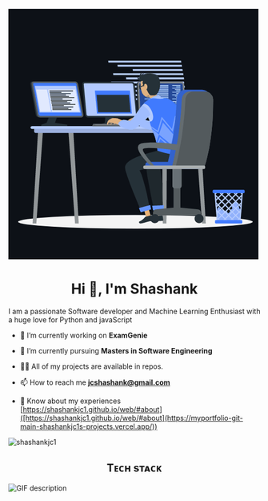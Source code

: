 <!--Banner-->
![Shashankjc1 Banner Image](./animation.gif)

<!--Header Name-->
<h1 align="center">Hi 👋, I'm Shashank</h1>



<!--Start Intro-->               
<p align="left">I am a passionate Software developer and Machine Learning Enthusiast with a huge love for Python and javaScript </p>

 
- 🔭 I’m currently working on **ExamGenie**

- 🌱 I’m currently pursuing **Masters in Software Engineering**

- 👨‍💻 All of my projects are available in repos.
- 📫 How to reach me **jcshashank@gmail.com**

- 📄 Know about my experiences [https://shashankjc1.github.io/web/#about]([https://shashankjc1.github.io/web/#about](https://myportfolio-git-main-shashankjc1s-projects.vercel.app/))
<!--End Intro-->

<!--Profile Count Badge-->
<p align="left">
  <img src="https://komarev.com/ghpvc/?username=shashankjc1&label=Profile%20views&color=0e75b6&style=flat" alt="shashankjc1" style="padding-right:20px;" />
</p>

<!--Languages and Tools Section-->       
<h2 align="center">Tᴇᴄʜ sᴛᴀᴄᴋ </h2> 
<picture>
  <source media="(prefers-color-scheme: dark)" srcset="./Skills_Animation_Dark.gif">
  <source media="(prefers-color-scheme: light)" srcset="./Skills_Animation_White.gif">
  <img align="left" alt="GIF description" src="./Skills_Animation_White.gif">
</picture>
<br />
